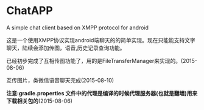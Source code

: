 # ChatAPP
A simple chat client  based on XMPP protocol for android

这是一个使用XMPP协议实现android端聊天的的简单实现。现在只能能支持文字聊天，陆续会添加传图，语音,历史记录查询功能。

已经初步完成了互相传图功能了，用的是FileTransferManager来实现的。(2015-08-06)

互传图片，类微信语音聊天完成(2015-08-10)

<b>注意:gradle.properties 文件中的代理是编译的时候代理服务器(也就是翻墙)用来下载相关包的</b>(2015-08-06)

